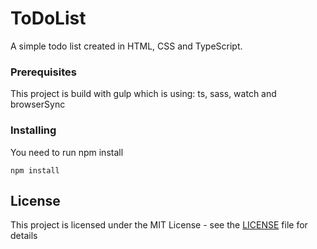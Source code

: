 # ToDoList

A simple todo list created in HTML, CSS and TypeScript.

### Prerequisites

This project is build with gulp which is using: ts, sass, watch and browserSync

### Installing

You need to run npm install

```
npm install
```

## License

This project is licensed under the MIT License - see the [LICENSE](LICENSE) file for details
